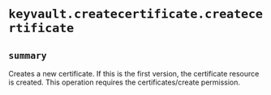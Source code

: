 # `keyvault.createcertificate.createcertificate`

## `summary`
Creates a new certificate. If this is the first version, the certificate resource is created. This operation requires the certificates/create permission.



